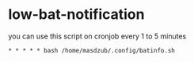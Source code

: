 # low-bat-notification

you can use this script on cronjob every 1 to 5  minutes


```* * * * * bash /home/masdzub/.config/batinfo.sh```
